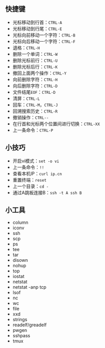## 快捷键

- 光标移动到行首：`CTRL-A`
- 光标移动到行尾：`CTRL-E`
- 光标向前移动一个字符：`CTRL-B`
- 光标向后移动一个字符：`CTRL-F`
- 退格：`CTRL-H`
- 删除一个单词：`CTRL-W`
- 删除光标前行：`CTRL-U`
- 删除光标后行：`CTRL-K`
- 撤回上面两个操作：`CTRL-Y`
- 向前删除字符：`CTRL-H`
- 向后删除字符：`CTRL-D`
- 文件结尾`EOF`：`CTRL-D`
- 清屏：`CTRL-L`
- 回车：`CTRL-M`，`CTRL-J`
- 回溯搜索历史：`CTRL-R`
- 撤销操作：`CTRL--`
- 在行首和光标两个位置间进行切换：`CTRL-XX`
- 上一条命令：`CTRL-P`

## 小技巧

- 开启vi模式：`set -o vi`
- 上一条命令：`!!`
- 查看本机IP：`curl ip.cn`
- 重置终端：`reset`
- 上一个目录：`cd -`
- 通过A跳板连接B：`ssh -t A ssh B`

## 小工具

- column
- iconv
- ssh
- scp
- ps
- tee
- tar
- disown
- nohup
- top
- iostat
- netstat
- netstat -anp tcp
- lsof
- nc
- wc
- file
- xxd
- strings
- readelf/greadelf
- pwgen
- sshpass
- tmux
